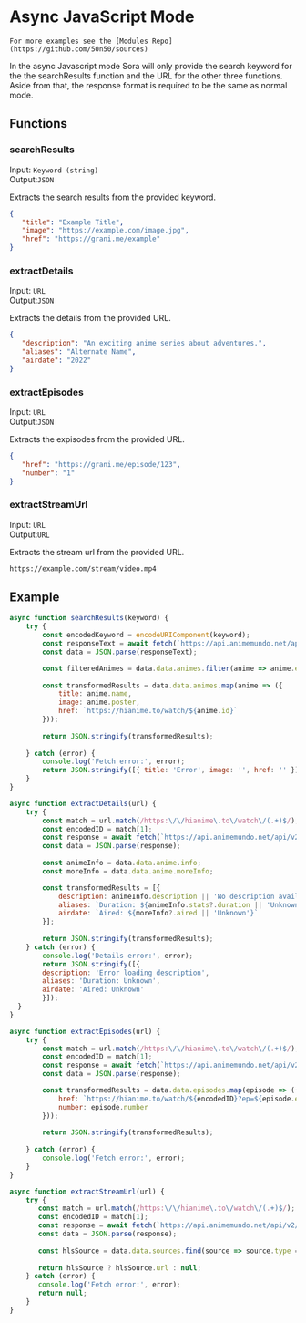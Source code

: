 # Async JavaScript Mode

```{note}
For more examples see the [Modules Repo](https://github.com/50n50/sources)
```

In the async Javascript mode Sora will only provide the search keyword for the the searchResults function and the URL for the other three functions. Aside from that, the response format is required to be the same as normal mode.


## Functions

### searchResults
Input: `Keyword (string)` \
Output:`JSON`

Extracts the search results from the provided keyword.

```json
{
   "title": "Example Title",
   "image": "https://example.com/image.jpg",
   "href": "https://grani.me/example"
}
```

### extractDetails
Input: `URL` \
Output:`JSON`

Extracts the details from the provided URL.

```json
{
   "description": "An exciting anime series about adventures.",
   "aliases": "Alternate Name",
   "airdate": "2022"
}
```

### extractEpisodes
Input: `URL` \
Output:`JSON`

Extracts the expisodes from the provided URL.

```json
{
   "href": "https://grani.me/episode/123",
   "number": "1"
}
```

### extractStreamUrl
Input: `URL` \
Output:`URL`

Extracts the stream url from the provided URL.

```txt
https://example.com/stream/video.mp4
```

## Example

```javascript 
async function searchResults(keyword) {
    try {
        const encodedKeyword = encodeURIComponent(keyword);
        const responseText = await fetch(`https://api.animemundo.net/api/v2/hianime/search?q=${encodedKeyword}&language=dub`);
        const data = JSON.parse(responseText);

        const filteredAnimes = data.data.animes.filter(anime => anime.episodes.dub !== null); 
        
        const transformedResults = data.data.animes.map(anime => ({
            title: anime.name,
            image: anime.poster,
            href: `https://hianime.to/watch/${anime.id}`
        }));
        
        return JSON.stringify(transformedResults);
        
    } catch (error) {
        console.log('Fetch error:', error);
        return JSON.stringify([{ title: 'Error', image: '', href: '' }]);
    }
}

async function extractDetails(url) {
    try {
        const match = url.match(/https:\/\/hianime\.to\/watch\/(.+)$/);
        const encodedID = match[1];
        const response = await fetch(`https://api.animemundo.net/api/v2/hianime/anime/${encodedID}`);
        const data = JSON.parse(response);
        
        const animeInfo = data.data.anime.info;
        const moreInfo = data.data.anime.moreInfo;

        const transformedResults = [{
            description: animeInfo.description || 'No description available',
            aliases: `Duration: ${animeInfo.stats?.duration || 'Unknown'}`,
            airdate: `Aired: ${moreInfo?.aired || 'Unknown'}`
        }];
        
        return JSON.stringify(transformedResults);
    } catch (error) {
        console.log('Details error:', error);
        return JSON.stringify([{
        description: 'Error loading description',
        aliases: 'Duration: Unknown',
        airdate: 'Aired: Unknown'
        }]);
  }
}

async function extractEpisodes(url) {
    try {
        const match = url.match(/https:\/\/hianime\.to\/watch\/(.+)$/);
        const encodedID = match[1];
        const response = await fetch(`https://api.animemundo.net/api/v2/hianime/anime/${encodedID}/episodes`);
        const data = JSON.parse(response);

        const transformedResults = data.data.episodes.map(episode => ({
            href: `https://hianime.to/watch/${encodedID}?ep=${episode.episodeId.split('?ep=')[1]}`,
            number: episode.number
        }));
        
        return JSON.stringify(transformedResults);
        
    } catch (error) {
        console.log('Fetch error:', error);
    }    
}

async function extractStreamUrl(url) {
    try {
       const match = url.match(/https:\/\/hianime\.to\/watch\/(.+)$/);
       const encodedID = match[1];
       const response = await fetch(`https://api.animemundo.net/api/v2/hianime/episode/sources?animeEpisodeId=${encodedID}&category=dub`);
       const data = JSON.parse(response);
       
       const hlsSource = data.data.sources.find(source => source.type === 'hls');
       
       return hlsSource ? hlsSource.url : null;
    } catch (error) {
       console.log('Fetch error:', error);
       return null;
    }
}
```